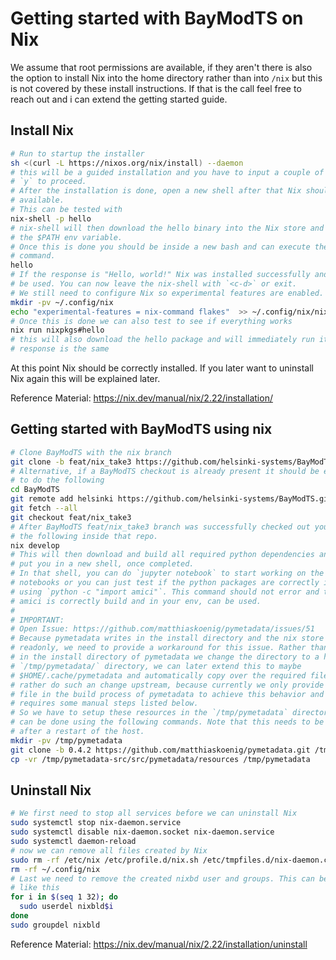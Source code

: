 # Getting started with BayModTS on Nix

We assume that root permissions are available, if they aren't there is also the
option to install Nix into the home directory rather than into `/nix` but this
is not covered by these install instructions. If that is the call feel free to
reach out and i can extend the getting started guide.

## Install Nix

```bash
# Run to startup the installer
sh <(curl -L https://nixos.org/nix/install) --daemon
# this will be a guided installation and you have to input a couple of times
# `y` to proceed.
# After the installation is done, open a new shell after that Nix should be
# available.
# This can be tested with
nix-shell -p hello
# nix-shell will then download the hello binary into the Nix store and update
# the $PATH env variable.
# Once this is done you should be inside a new bash and can execute the hello
# command.
hello
# If the response is "Hello, world!" Nix was installed successfully and Nix can
# be used. You can now leave the nix-shell with `<c-d>` or exit.
# We still need to configure Nix so experimental features are enabled.
mkdir -pv ~/.config/nix
echo "experimental-features = nix-command flakes"  >> ~/.config/nix/nix.conf
# Once this is done we can also test to see if everything works
nix run nixpkgs#hello
# this will also download the hello package and will immediately run it. The
# response is the same
```

At this point Nix should be correctly installed. If you later want to uninstall
Nix again this will be explained later.

Reference Material: https://nix.dev/manual/nix/2.22/installation/

## Getting started with BayModTS using nix

```bash
# Clone BayModTS with the nix branch
git clone -b feat/nix_take3 https://github.com/helsinki-systems/BayModTS.git
# Alternative, if a BayModTS checkout is already present it should be enough
# to do the following
cd BayModTS
git remote add helsinki https://github.com/helsinki-systems/BayModTS.git
git fetch --all
git checkout feat/nix_take3
# After BayModTS feat/nix_take3 branch was successfully checked out you can do
# the following inside that repo.
nix develop
# This will then download and build all required python dependencies and will
# put you in a new shell, once completed.
# In that shell, you can do `jupyter notebook` to start working on the
# notebooks or you can just test if the python packages are correctly installed
# using `python -c "import amici"`. This command should not error and then
# amici is correctly build and in your env, can be used.
#
# IMPORTANT:
# Open Issue: https://github.com/matthiaskoenig/pymetadata/issues/51
# Because pymetadata writes in the install directory and the nix store is
# readonly, we need to provide a workaround for this issue. Rather than writing
# in the install directory of pymetadata we change the directory to a hardcoded
# `/tmp/pymetadata/` directory, we can later extend this to maybe
# $HOME/.cache/pymetadata and automatically copy over the required files but we
# rather do such an change upstream, because currently we only provide a patch
# file in the build process of pymetadata to achieve this behavior and it still
# requires some manual steps listed below.
# So we have to setup these resources in the `/tmp/pymetadata` directory. This
# can be done using the following commands. Note that this needs to be redone
# after a restart of the host.
mkdir -pv /tmp/pymetadata
git clone -b 0.4.2 https://github.com/matthiaskoenig/pymetadata.git /tmp/pymetadata-src
cp -vr /tmp/pymetadata-src/src/pymetadata/resources /tmp/pymetadata
```

## Uninstall Nix

```bash
# We first need to stop all services before we can uninstall Nix
sudo systemctl stop nix-daemon.service
sudo systemctl disable nix-daemon.socket nix-daemon.service
sudo systemctl daemon-reload
# now we can remove all files created by Nix
sudo rm -rf /etc/nix /etc/profile.d/nix.sh /etc/tmpfiles.d/nix-daemon.conf /nix ~root/.nix-channels ~root/.nix-defexpr ~root/.nix-profile
rm -rf ~/.config/nix
# Last we need to remove the created nixbd user and groups. This can be done
# like this
for i in $(seq 1 32); do
  sudo userdel nixbld$i
done
sudo groupdel nixbld
```

Reference Material: https://nix.dev/manual/nix/2.22/installation/uninstall
